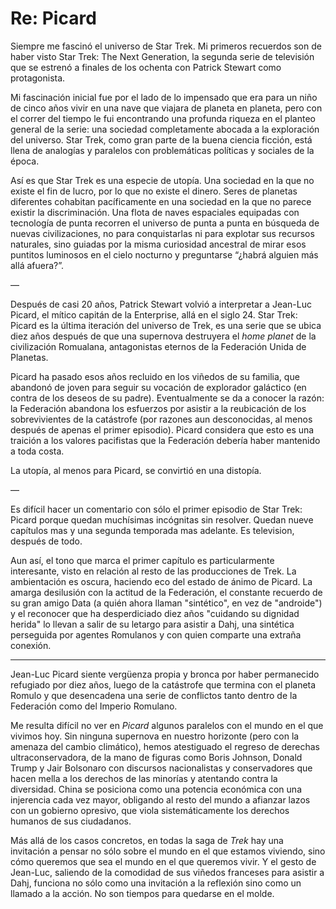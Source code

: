 # Re: Picard

Siempre me fascinó el universo de Star Trek. Mi primeros recuerdos son de haber visto Star Trek: The Next Generation, la segunda serie de televisión que se estrenó a finales de los ochenta con Patrick Stewart como protagonista.

Mi fascinación inicial fue por el lado de lo impensado que era para un niño de cinco años vivir en una nave que viajara de planeta en planeta, pero con el correr del tiempo le fui encontrando una profunda riqueza en el planteo general de la serie: una sociedad completamente abocada a la exploración del universo. Star Trek, como gran parte de la buena ciencia ficción, está llena de analogías y paralelos con problemáticas políticas y sociales de la época. 

Así es que Star Trek es una especie de utopía. Una sociedad en la que no existe el fin de lucro, por lo que no existe el dinero. Seres de planetas diferentes cohabitan pacíficamente en una sociedad en la que no parece existir la discriminación. Una flota de naves espaciales equipadas con tecnología de punta recorren el universo de punta a punta en búsqueda de nuevas civilizaciones, no para conquistarlas ni para explotar sus recursos naturales, sino guiadas por la misma curiosidad ancestral de mirar esos puntitos luminosos en el cielo nocturno y preguntarse “¿habrá alguien más allá afuera?”.

—

Después de casi 20 años, Patrick Stewart volvió a interpretar a Jean-Luc Picard, el mítico capitán de la Enterprise, allá en el siglo 24. Star Trek: Picard es la última iteración del universo de Trek, es una serie que se ubica diez años después de que una supernova destruyera el _home planet_ de la civilización Romualana, antagonistas eternos de la Federación Unida de Planetas. 

Picard ha pasado esos años recluido en los viñedos de su familia, que abandonó de joven para seguir su vocación de explorador galáctico (en contra de los deseos de su padre). Eventualmente se da a conocer la razón: la Federación abandona los esfuerzos por asistir a la reubicación de los sobrevivientes de la catástrofe (por razones aun desconocidas, al menos después de apenas el primer episodio). Picard considera que esto es una traición a los valores pacifistas que la Federación debería haber mantenido a toda costa. 

La utopía, al menos para Picard, se convirtió en una distopía.

—

Es difícil hacer un comentario con sólo el primer episodio de Star Trek: Picard porque quedan muchísimas incógnitas sin resolver. Quedan nueve capítulos mas y una segunda temporada mas adelante. Es television, después de todo.

Aun así, el tono que marca el primer capítulo es particularmente interesante, visto en relación al resto de las producciones de Trek. La ambientación es oscura, haciendo eco del estado de ánimo de Picard. La amarga desilusión con la actitud de la Federación, el constante recuerdo de su gran amigo Data (a quién ahora llaman "sintético", en vez de "androide") y el reconocer que ha desperdiciado diez años "cuidando su dignidad herida" lo llevan a salir de su letargo para asistir a Dahj, una sintética perseguida por agentes Romulanos y con quien comparte una extraña conexión.

---

Jean-Luc Picard siente vergüenza propia y bronca por haber permanecido refugiado por diez años, luego de la catástrofe que termina con el planeta Romulo y que desencadena una serie de conflictos tanto dentro de la Federación como del Imperio Romulano. 

Me resulta difícil no ver en _Picard_ algunos paralelos con el mundo en el que vivimos hoy. Sin ninguna supernova en nuestro horizonte (pero con la amenaza del cambio climático), hemos atestiguado el regreso de derechas ultraconservadora, de la mano de figuras como Boris Johnson, Donald Trump y Jair Bolsonaro con discursos nacionalistas y conservadores que hacen mella a los derechos de las minorías y atentando contra la diversidad. China se posiciona como una potencia económica con una injerencia cada vez mayor, obligando al resto del mundo a afianzar lazos con un gobierno opresivo, que viola sistemáticamente los derechos humanos de sus ciudadanos. 

Más allá de los casos concretos, en todas la saga de _Trek_ hay una invitación a pensar no sólo sobre el mundo en el que estamos viviendo, sino cómo queremos que sea el mundo en el que queremos vivir. Y el gesto de Jean-Luc, saliendo de la comodidad de sus viñedos franceses para asistir a Dahj, funciona no sólo como una invitación a la reflexión sino como un llamado a la acción. No son tiempos para quedarse en el molde.